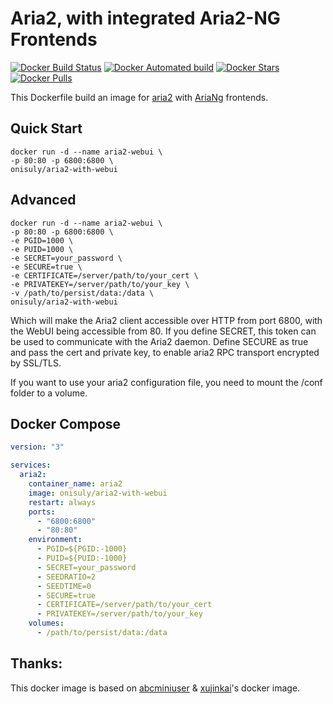 # Aria2, with integrated Aria2-NG Frontends

[![Docker Build Status](https://img.shields.io/docker/build/onisuly/aria2-with-webui.svg)](https://hub.docker.com/r/onisuly/aria2-with-webui) [![Docker Automated build](https://img.shields.io/docker/automated/onisuly/aria2-with-webui.svg)](https://hub.docker.com/r/onisuly/aria2-with-webui) [![Docker Stars](https://img.shields.io/docker/stars/onisuly/aria2-with-webui.svg)](https://hub.docker.com/r/onisuly/aria2-with-webui) [![Docker Pulls](https://img.shields.io/docker/pulls/onisuly/aria2-with-webui.svg)](https://hub.docker.com/r/onisuly/aria2-with-webui)

This Dockerfile build an image for [aria2](https://github.com/aria2/aria2) with [AriaNg](https://github.com/mayswind/AriaNg) frontends.

## Quick Start

```shell
docker run -d --name aria2-webui \
-p 80:80 -p 6800:6800 \
onisuly/aria2-with-webui
```

## Advanced

```shell
docker run -d --name aria2-webui \
-p 80:80 -p 6800:6800 \
-e PGID=1000 \
-e PUID=1000 \
-e SECRET=your_password \
-e SECURE=true \
-e CERTIFICATE=/server/path/to/your_cert \
-e PRIVATEKEY=/server/path/to/your_key \
-v /path/to/persist/data:/data \
onisuly/aria2-with-webui
```

Which will make the Aria2 client accessible over HTTP from port 6800, with the WebUI being accessible from 80. If you define SECRET, this token can be used to communicate with the Aria2 daemon. Define SECURE as true and pass the cert and private key, to enable aria2 RPC transport encrypted by SSL/TLS.

If you want to use your aria2 configuration file, you need to mount the /conf folder to a volume.

## Docker Compose
```yaml
version: "3"

services:
  aria2:
    container_name: aria2
    image: onisuly/aria2-with-webui
    restart: always
    ports:
      - "6800:6800"
      - "80:80"
    environment:
      - PGID=${PGID:-1000}
      - PUID=${PUID:-1000}
      - SECRET=your_password
      - SEEDRATIO=2
      - SEEDTIME=0
      - SECURE=true
      - CERTIFICATE=/server/path/to/your_cert
      - PRIVATEKEY=/server/path/to/your_key
    volumes:
      - /path/to/persist/data:/data
```

## Thanks:
This docker image is based on [abcminiuser](https://hub.docker.com/r/abcminiuser/docker-aria2-with-webui/) & [xujinkai](https://hub.docker.com/r/xujinkai/aria2-with-webui/)'s docker image.